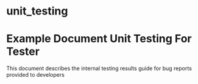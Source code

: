 # unit_testing
# Example Document Unit Testing For Tester #
This document describes the internal testing results guide for bug reports provided to developers
